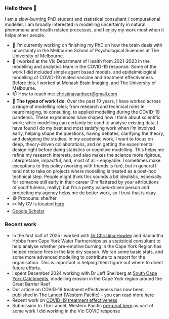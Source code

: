 ### Hello there 👋
I am a slow-burning PhD student and statistical consultant / computational modeller. I am broadly interested in modelling uncertainty in natural phenomena and health related processes, and I enjoy my work most when it helps other people.
- 🧠 I’m currently working on finishing my PhD on how the brain deals with uncertainty in the Melbourne School of Psychological Sciences at The University of Melbourne.
- 💊 I worked at the Vic Department of Health from 2021-2023 in the modelling and analytics team in the COVID-19 response. Some of the work I did included simple agent based models, and epideimiological modelling of COVID-19 related vaccine and treatment effectiveness. Before this, I worked at Monash Brain Imaging, and The University of Melbourne.
- 📫 How to reach me: christinavanheer@gmail.com 
- 👯 **The types of work I do**: Over the past 10 years, I have worked across a range of modelling roles; from research and technical roles in neuroimaging, to consulting, to applied modelling during the COVID-19 pandemic. These experiences have shaped how I think about scientific work; while modelling can certainly be used to analyse existing data, I have found I do my best and most satisfying work when I’m involved early, helping shape the questions, having debates, clarifying the theory, and designing the studies. In my academic work, I want to focus on deep, theory-driven collaborations, and on getting the experimental design right before doing statistics or cognitive modelling. This helps me refine my research interests, and also makes the science more rigirous, interpretable, impactful, and, most of all - enjoyable. I sometimes make exceptions to this policy (working with friends is fun), but in general I tend not to take on projects where modelling is treated as a post-hoc technical step. People might think this sounds a bit idealistic, especially for someone still early in their career (I'm flattered by your attributions of youthfulness, really), but I’m a pretty values-driven person and protecting my agency helps me do better work, so I trust that is okay. 
- 😄 Pronouns: she/her
- ✏️ My CV is located [here](https://github.com/cvanheer/CV/blob/main/VANHEER_CV_2024_github.pdf) 
- [Google Scholar](https://scholar.google.com/citations?user=f3IP8nkAAAAJ&hl=en)

### Recent work
- In the first half of 2025 I worked with [Dr Christina Howley](https://au.linkedin.com/in/christina-m-howley-68653b25) and Samantha Hobbs from Cape York Water Partnerships as a statistical consultant to help analyse whether pre-emptive burning in the Cape York Region has helped reduce fires in the late dry season. We ran some basic stats, and some more advanced modelling to contribute to a report for the organisation. This is important in helping them figure out where to direct future efforts.
- I spent December 2024 working with Dr Jeff Shellberg at [South Cape York Catchments](https://www.scyc.com.au), modelling erosion in the Cape York region around the Great Barrier Reef
- Our article on COVID-19 treatment effectiveness has now been published in The Lancet (Western Pacific) - you can read more [here](https://www.thelancet.com/journals/lanwpc/article/PIIS2666-6065(23)00235-3/fulltext)
- Recent work on [COVID-19 treatment effectiveness](https://theconversation.com/paxlovid-is-australias-first-line-covid-antiviral-but-lagevrio-also-prevents-severe-disease-in-over-70s-195349) 
- Submission to The Lancet, Western Pacific [pre-print here](https://papers.ssrn.com/sol3/papers.cfm?abstract_id=4495142) as part of some work I did working in the Vic COVID response

